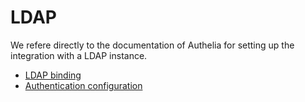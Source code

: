 # LDAP

We refere directly to the documentation of Authelia for setting up the integration with a LDAP instance.
- [LDAP binding](https://www.authelia.com/reference/guides/ldap/)
- [Authentication configuration](https://www.authelia.com/configuration/first-factor/ldap/)
